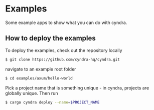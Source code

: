 # Examples

Some example apps to show what you can do with cyndra.

## How to deploy the examples

To deploy the examples, check out the repository locally

```bash
$ git clone https://github.com/cyndra-hq/cyndra.git
```

navigate to an example root folder

```bash
$ cd examples/axum/hello-world
```

Pick a project name that is something unique - in cyndra,
projects are globally unique. Then run

```bash
$ cargo cyndra deploy --name=$PROJECT_NAME
```
